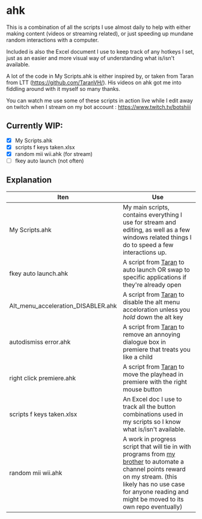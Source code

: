 # ahk

This is a combination of all the scripts I use almost daily to help with either making content (videos or streaming related), or just speeding up mundane random interactions with a computer.

Included is also the Excel document I use to keep track of any hotkeys I set, just as an easier and more visual way of understanding what is/isn't available.

A lot of the code in My Scripts.ahk is either inspired by, or taken from Taran from LTT (https://github.com/TaranVH/). His videos on ahk got me into fiddling around with it myself so many thanks.

You can watch me use some of these scripts in action live while I edit away on  twitch when I stream on my bot account : https://www.twitch.tv/botshiii

## Currently WIP:
- [X] My Scripts.ahk
- [X] scripts f keys taken.xlsx
- [X] random mii wii.ahk (for stream)
- [ ] fkey auto launch (not often)

## Explanation
Iten | Use
------------ | -------------
My Scripts.ahk | My main scripts, contains everything I use for stream and editing, as well as a few windows related things I do to speed a few interactions up.
fkey auto launch.ahk | A script from [Taran](https://github.com/TaranVH/) to auto launch OR swap to specific applications if they're already open
Alt_menu_acceleration_DISABLER.ahk | A script from [Taran](https://github.com/TaranVH/) to disable the alt menu acceloration unless you _hold_ down the alt key
autodismiss error.ahk | A script from [Taran](https://github.com/TaranVH/) to remove an annoying dialogue box in premiere that treats you like a child
right click premiere.ahk | A script from [Taran](https://github.com/TaranVH/) to move the playhead in premiere with the right mouse button
scripts f keys taken.xlsx | An Excel doc I use to track all the button combinations used in my scripts so I know what is/isn't available.
random mii wii.ahk | A work in progress script that will tie in with programs from [my brother](https://github.com/timetravelpenguin) to automate a channel points reward on my stream. (this likely has no use case for anyone reading and might be moved to its own repo eventually)
